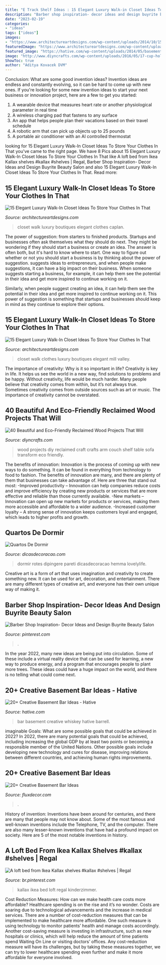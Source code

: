 ```yaml
---
title: "E Track Shelf Ideas : 15 Elegant Luxury Walk-in Closet Ideas To Store Your Clothes In That"
description: "Barber shop inspiration- decor ideas and design buyrite beauty salon"
date: "2023-02-19"
categories:
- "ideas"
tags: ["ideas"]
images:
- "https://www.architectureartdesigns.com/wp-content/uploads/2014/10/15-Elegant-Luxury-Walk-In-Closet-Ideas-To-Store-Your-Clothes-In-That-Look-Like-Boutiques-9-630x413.jpg"
featuredImage: "https://www.architectureartdesigns.com/wp-content/uploads/2014/10/15-Elegant-Luxury-Walk-In-Closet-Ideas-To-Store-Your-Clothes-In-That-Look-Like-Boutiques-9-630x413.jpg"
featured_image: "https://hative.com/wp-content/uploads/2014/05/basement-bar-ideas/14-whiskey-barrell-bar.jpg"
image: "http://www.diyncrafts.com/wp-content/uploads/2016/05/17-cup-holder.jpg"
ShowToc: true
author: "Aditya Kovacek DVM"
---
```



Conclusion: What are some good invention ideas?
Invention ideas are endless and constantly evolving, so it can be hard to come up with new ones. If you're looking for some new invention ideas to start your next business or innovation project, here are a few to get you started: 
1. A wearable device that measures heart rate or another physiological parameter in real time 
2. A wireless charging pad that fastens to any surface 
3. An app that helps people plan their vacations based on their travel schedule 
4. A robotic arm that can pick up objects up to 25 pounds 
5. A portable air conditioner with an AI controlled thermostat 

	

		
looking for 15 Elegant Luxury Walk-In Closet Ideas To Store Your Clothes In That you've came to the right page. We have 8 Pics about 15 Elegant Luxury Walk-In Closet Ideas To Store Your Clothes In That like A loft bed from Ikea Kallax shelves #kallax #shelves | Regal, Barber Shop Inspiration- Decor Ideas and Design Buyrite Beauty Salon and also 15 Elegant Luxury Walk-In Closet Ideas To Store Your Clothes In That. Read more:
		
    
## 15 Elegant Luxury Walk-In Closet Ideas To Store Your Clothes In That

<img loading=lazy src="https://www.architectureartdesigns.com/wp-content/uploads/2014/10/15-Elegant-Luxury-Walk-In-Closet-Ideas-To-Store-Your-Clothes-In-That-Look-Like-Boutiques-9-630x413.jpg" onerror="this.onerror=null;this.src='https://tse3.mm.bing.net/th?id=OIP._xB3tBici5BsApodZ3aj7AHaE2&amp;pid=15.1';" alt="15 Elegant Luxury Walk-In Closet Ideas To Store Your Clothes In That">

_Source: architectureartdesigns.com_

>closet walk luxury boutiques elegant clothes caplan. 

	

The power of suggestion: from starters to finished products.
Startups and businesses often ask themselves what they should do next. They might be wondering if they should start a business or create an idea. The answer is often both, but it's hard to know where to start. One way to figure out whether or not you should start a business is by thinking about the power of suggestion. 
 suggests ideas to entrepreneurs, and when people make suggestions, it can have a big impact on their business. When someone suggests starting a business, for example, it can help them see the potential in their idea and get more inspired to continue working on it. 

Similarly, when people suggest creating an idea, it can help them see the potential in their idea and get more inspired to continue working on it. This power of suggestion is something that startups and businesses should keep in mind as they continue to explore their options.

    
## 15 Elegant Luxury Walk-In Closet Ideas To Store Your Clothes In That

<img loading=lazy src="https://www.architectureartdesigns.com/wp-content/uploads/2014/10/15-Elegant-Luxury-Walk-In-Closet-Ideas-To-Store-Your-Clothes-In-That-Look-Like-Boutiques-14-630x945.jpg" onerror="this.onerror=null;this.src='https://tse2.mm.bing.net/th?id=OIP.U6tJCF8HLH-vBXSjiBO0nwHaLH&amp;pid=15.1';" alt="15 Elegant Luxury Walk-In Closet Ideas To Store Your Clothes In That">

_Source: architectureartdesigns.com_

>closet walk clothes luxury boutiques elegant mill valley. 

	

The importance of creativity: Why is it so important in life?
Creativity is key in life. It helps us see the world in a new way, find solutions to problems and be happy. Without creativity, life would be much harder. Many people believe that creativity comes from within, but it’s not always true. Sometimes creativity comes from outside sources such as art or music. The importance of creativity cannot be overstated.

    
## 40 Beautiful And Eco-Friendly Reclaimed Wood Projects That Will

<img loading=lazy src="http://www.diyncrafts.com/wp-content/uploads/2016/05/17-cup-holder.jpg" onerror="this.onerror=null;this.src='https://tse3.mm.bing.net/th?id=OIP.aBtE9Y-L7BXLpXtjNMNCBAHaNB&amp;pid=15.1';" alt="40 Beautiful and Eco-Friendly Reclaimed Wood Projects That Will">

_Source: diyncrafts.com_

>wood projects diy reclaimed craft crafts arm couch shelf table sofa transform eco friendly. 

	

The benefits of innovation:
Innovation is the process of coming up with new ways to do something. It can be found in everything from technology to food to fashion. The benefits of innovation are many, and there are plenty of them that businesses can take advantage of. Here are three that stand out most: 
-Improved productivity – Innovation can help companies reduce costs and improve efficiency by creating new products or services that are more effective and reliable than those currently available.
-New markets – Innovation can open up new markets for products or services, making them more accessible and affordable to a wider audience.
-Increased customer loyalty – A strong sense of innovation keeps customers loyal and engaged, which leads to higher profits and growth.

    
## Quartos De Dormir

<img loading=lazy src="https://dicasdecoracao.com/wp-content/uploads/ideias-para-decorar-quarto-dormir-2.jpg" onerror="this.onerror=null;this.src='https://tse3.mm.bing.net/th?id=OIP.dlQ-8h8V-83s8j6uBLU3AAHaLH&amp;pid=15.1';" alt="Quartos De Dormir">

_Source: dicasdecoracao.com_

>dormir rotes dipingere pareti dicasdecoracao hemma lovelylife. 

	

Creative art is a form of art that uses imagination and creativity to create something new. It can be used for art, decoration, and entertainment. There are many different types of creative art, and everyone has their own unique way of making it.

    
## Barber Shop Inspiration- Decor Ideas And Design Buyrite Beauty Salon

<img loading=lazy src="https://i.pinimg.com/736x/fe/6e/88/fe6e88a3165c342d94dacc7ecee6c648.jpg" onerror="this.onerror=null;this.src='https://tse1.mm.bing.net/th?id=OIP.QkVhTyqRblOcUK_Ut1GrJQHaJ3&amp;pid=15.1';" alt="Barber Shop Inspiration- Decor Ideas and Design Buyrite Beauty Salon">

_Source: pinterest.com_

>. 

	

In the year 2022, many new ideas are being put into circulation. Some of these include a virtual reality device that can be used for learning, a new way to produce energy, and a program that encourages people to plant more trees. These ideas could have a huge impact on the world, and there is no telling what could come next.

    
## 20+ Creative Basement Bar Ideas - Hative

<img loading=lazy src="https://hative.com/wp-content/uploads/2014/05/basement-bar-ideas/14-whiskey-barrell-bar.jpg" onerror="this.onerror=null;this.src='https://tse1.mm.bing.net/th?id=OIP.mZQog2DW37ov4x2oDwJXvQHaJ4&amp;pid=15.1';" alt="20+ Creative Basement Bar Ideas - Hative">

_Source: hative.com_

>bar basement creative whiskey hative barrell. 

	

imaginable Goals: What are some possible goals that could be achieved in 2022?
In 2022, there are many potential goals that could be achieved, including increasing the global GDP by at least two points or becoming a responsible member of the United Nations. Other possible goals include developing new technology and cures for disease, improving relations between different countries, and achieving human rights improvements.

    
## 20+ Creative Basement Bar Ideas

<img loading=lazy src="https://fluxdecor.com/wp-content/uploads/2014/05/basement-bar-ideas/12-l-shaped-layout-for-small-bar.jpg" onerror="this.onerror=null;this.src='https://tse4.mm.bing.net/th?id=OIP.rfzZMJz4xEdpYflijBJ0DgHaFj&amp;pid=15.1';" alt="20+ Creative Basement Bar Ideas">

_Source: fluxdecor.com_

>. 

	

History of invention:
Inventions have been around for centuries, and there are many that people may not know about. Some of the most famous and well-known inventions include the Telephone, TV, and the computer. There are also many lesser-known inventions that have had a profound impact on society. Here are 5 of the most notable inventions in history.

    
## A Loft Bed From Ikea Kallax Shelves #kallax #shelves | Regal

<img loading=lazy src="https://i.pinimg.com/736x/52/7e/cc/527ecc729b194b9e37c19a0fc10a98e3.jpg" onerror="this.onerror=null;this.src='https://tse1.mm.bing.net/th?id=OIP.LP2WZh9_pduFoApN5WBFxAHaJ3&amp;pid=15.1';" alt="A loft bed from Ikea Kallax shelves #kallax #shelves | Regal">

_Source: br.pinterest.com_

>kallax ikea bed loft regal kinderzimmer. 

	

Cost Reduction Measures: How can we make health care costs more affordable?
Healthcare spending is on the rise and it’s no wonder. Costs are soaring due to technological advancements and the increase in medical services. There are a number of cost-reduction measures that can be implemented to make healthcare more affordable. One such measure is using technology to monitor patients’ health and manage costs accordingly. Another cost-saving measure is investing in infrastructure, such as new hospitals or clinics, which will help reduce the amount of time patients spend Waiting On Line or visiting doctors’ offices.
Any cost-reduction measure will have its challenges, but by taking these measures together, we can try to lower healthcare spending even further and make it more affordable for everyone involved.


